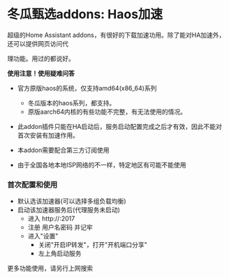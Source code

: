 # 冬瓜甄选addons: Haos加速



超级的Home Assistant addons，有很好的下载加速功用。除了能对HA加速外，还可以提供网页访问代

理功能。用过的都说好。



**使用注意！使用疑难问答**

* 官方原版haos的系统，仅支持amd64(x86_64)系列
    * 冬瓜版本的haos系列，都支持。
    * 原版aarch64内核的有些功能不完整，有无法使用的情况。

* 此addon插件只能在HA启动后，服务启动配置完成之后才有效，因此不能对首次安装有加速作用。

* 本addon需要配合第三方订阅使用

* 由于全国各地本地ISP网络的不一样，特定地区有可能不能使用

    

### 首次配置和使用

* 默认选该加速器(可以选择多组负载均衡)
* 启动该加速器服务后(代理服务未启动)
    * 进入 http://<HOME-ASSISTANT-HOSTIP>:2017
    * 注册 用户名密码 并记牢
    * 进入"设置"
        * 关闭"开启IP转发"，打开"开机端口分享"
        * 左上角启动服务

更多功能使用，请另行上网搜索
